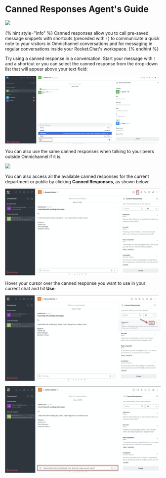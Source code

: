 # Canned Responses Agent's Guide

![](<../../../../../.gitbook/assets/2021-06-10\_22-31-38 (3) (3) (3) (3) (3) (3) (3) (3) (3) (2) (3) (1) (1) (1) (13).jpg>)

{% hint style="info" %}
Canned responses allow you to call pre-saved message snippets with shortcuts (preceded with `!`) to communicate a quick note to your visitors in Omnichannel conversations and for messaging in regular conversations inside your Rocket.Chat's workspace.
{% endhint %}

Try using a canned response in a conversation. Start your message with `!` and a shortcut or you can select the canned response from the drop-down list that will appear above your text field:

![](<../../../../../.gitbook/assets/image (518).png>)

You can also use the same canned responses when talking to your peers outside Omnichannel if it is.

![](../../../../../.gitbook/assets/canned.gif)

You can also access all the available canned responses for the current department or public by clicking **Canned Responses**, as shown below:

![](<../../../../../.gitbook/assets/image (524).png>)

Hover your cursor over the canned response you want to use in your current chat and hit **Use**:

![](<../../../../../.gitbook/assets/image (525).png>)

![](<../../../../../.gitbook/assets/image (526).png>)
